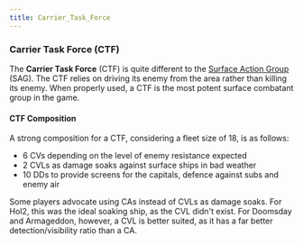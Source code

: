 ```yaml
---
title: Carrier_Task_Force
---
```



###    Carrier Task Force (CTF) 

The **Carrier Task Force** (CTF) is quite different to the [Surface
Action Group](/wiki/Surface_Action_Group "Surface Action Group") (SAG).
The CTF relies on driving its enemy from the area rather than killing
its enemy. When properly used, a CTF is the most potent surface
combatant group in the game.

####  CTF Composition 

A strong composition for a CTF, considering a fleet size of 18, is as
follows:

-   6 CVs depending on the level of enemy resistance expected
-   2 CVLs as damage soaks against surface ships in bad weather
-   10 DDs to provide screens for the capitals, defence against subs and
    enemy air

Some players advocate using CAs instead of CVLs as damage soaks. For
HoI2, this was the ideal soaking ship, as the CVL didn't exist. For
Doomsday and Armageddon, however, a CVL is better suited, as it has a
far better detection/visibility ratio than a CA.
